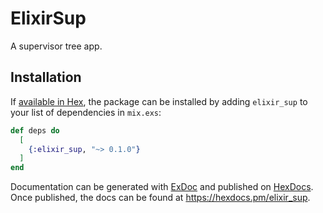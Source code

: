 # ElixirSup

A supervisor tree app.

## Installation

If [available in Hex](https://hex.pm/docs/publish), the package can be installed
by adding `elixir_sup` to your list of dependencies in `mix.exs`:

```elixir
def deps do
  [
    {:elixir_sup, "~> 0.1.0"}
  ]
end
```

Documentation can be generated with [ExDoc](https://github.com/elixir-lang/ex_doc)
and published on [HexDocs](https://hexdocs.pm). Once published, the docs can
be found at <https://hexdocs.pm/elixir_sup>.

